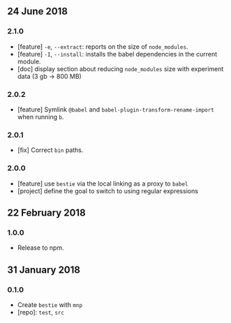 ## 24 June 2018

### 2.1.0

- [feature] `-e`, `--extract`: reports on the size of `node_modules`.
- [feature] `-I`, `--install`: installs the babel dependencies in the current module.
- [doc] display section about reducing `node_modules` size with experiment data (3 gb -> 800 MB)

### 2.0.2

- [feature] Symlink `@babel` and `babel-plugin-transform-rename-import` when running `b`.

### 2.0.1

- [fix] Correct `bin` paths.

### 2.0.0

- [feature] use `bestie` via the local linking as a proxy to `babel`
- [project] define the goal to switch to using regular expressions

## 22 February 2018

### 1.0.0

- Release to npm.

## 31 January 2018

### 0.1.0

- Create `bestie` with `mnp`
- [repo]: `test`, `src`
